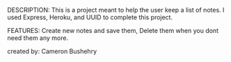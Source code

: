 DESCRIPTION:
This is a project meant to help the user keep a list of notes. I used Express, Heroku, and UUID to complete this project.

FEATURES:
Create new notes and save them, Delete them when you dont need them any more.

created by: Cameron Bushehry